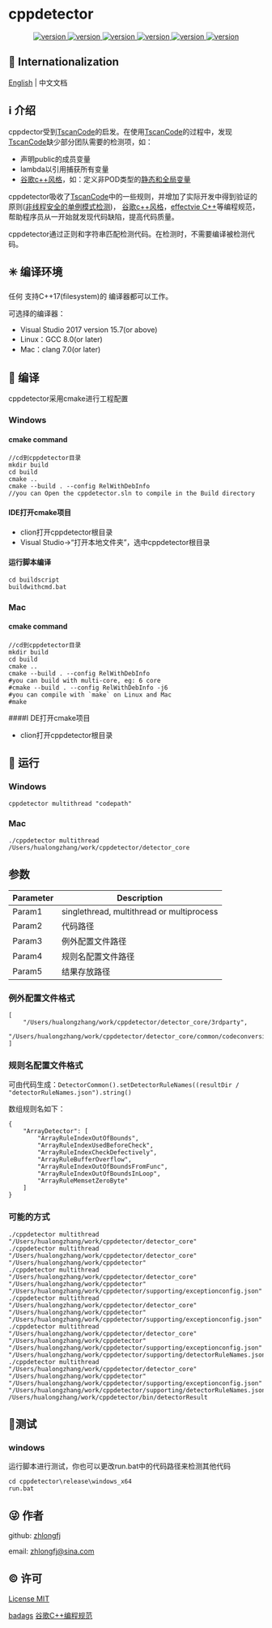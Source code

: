 # cppdetector

<center>
    <a href="https://github.com/zhlongfj/cppdetector" target="_blank" rel="noopener noreferrer">
        <img src="https://img.shields.io/github/issues/zhlongfj/cppdetector?style=flat-square" alt="version"/>
    </a>
    <a href="https://github.com/zhlongfj/cppdetector" target="_blank" rel="noopener noreferrer">
        <img src="https://img.shields.io/github/repo-size/zhlongfj/cppdetector?style=flat-square" alt="version"/>
    </a>
    <a href="https://github.com/zhlongfj/cppdetector" target="_blank" rel="noopener noreferrer">
        <img src="https://img.shields.io/github/stars/zhlongfj/cppdetector" alt="version"/>
    </a>
    <a href="https://github.com/zhlongfj/cppdetector" target="_blank" rel="noopener noreferrer">
        <img src="https://img.shields.io/github/languages/count/zhlongfj/cppdetector?style=flat-square" alt="version"/>
    </a>
    <a href="https://github.com/zhlongfj/cppdetector" target="_blank" rel="noopener noreferrer">
        <img src="https://img.shields.io/github/forks/zhlongfj/cppdetector" alt="version"/>
    </a>
    <a href="https://github.com/zhlongfj/cppdetector" target="_blank" rel="noopener noreferrer">
        <img src="https://img.shields.io/github/license/zhlongfj/cppdetector" alt="version"/>
    </a>
</center>


## :large_blue_circle: Internationalization

[English](README.md) | 中文文档

## :information_source: 介绍
cppdector受到[TscanCode](https://github.com/Tencent/TscanCode)的启发。在使用[TscanCode](https://github.com/Tencent/TscanCode)的过程中，发现[TscanCode](https://github.com/Tencent/TscanCode)缺少部分团队需要的检测项，如：

* 声明public的成员变量
* lambda以引用捕获所有变量
* [谷歌c++风格](https://zh-google-styleguide.readthedocs.io/en/latest/google-cpp-styleguide)，如：定义非POD类型的[静态和全局变量](https://zh-google-styleguide.readthedocs.io/en/latest/google-cpp-styleguide/scoping/?highlight=POD#static-and-global-variables)

cppdetector吸收了[TscanCode](https://github.com/Tencent/TscanCode)中的一些规则，并增加了实际开发中得到验证的原则([非线程安全的单例模式检测](todo))， [谷歌c++风格](https://zh-google-styleguide.readthedocs.io/en/latest/google-cpp-styleguide)，[effectvie C++](todo)等编程规范，帮助程序员从一开始就发现代码缺陷，提高代码质量。

cppdetector通过正则和字符串匹配检测代码。在检测时，不需要编译被检测代码。

## :eight_spoked_asterisk: 编译环境
任何 支持C++17(filesystem)的 编译器都可以工作。

可选择的编译器：

* Visual Studio 2017 version 15.7(or above)
* Linux：GCC 8.0(or later)
* Mac：clang 7.0(or later)

## :gem: 编译
cppdetector采用cmake进行工程配置
### Windows
#### cmake command

```
//cd到cppdetector目录
mkdir build 
cd build
cmake ..
cmake --build . --config RelWithDebInfo
//you can Open the cppdetector.sln to compile in the Build directory  
```
#### IDE打开cmake项目

* clion打开cppdetector根目录
* Visual Studio->“打开本地文件夹”，选中cppdetector根目录

#### 运行脚本编译
```
cd buildscript
buildwithcmd.bat
```

### Mac
#### cmake command

```
//cd到cppdetector目录
mkdir build
cd build
cmake ..
cmake --build . --config RelWithDebInfo
#you can build with multi-core, eg: 6 core
#cmake --build . --config RelWithDebInfo -j6
#you can compile with `make` on Linux and Mac
#make
```
####I DE打开cmake项目

* clion打开cppdetector根目录

## :gem: 运行
### Windows
`cppdetector multithread "codepath"`
### Mac
`./cppdetector multithread /Users/hualongzhang/work/cppdetector/detector_core`

## 参数

Parameter  | Description
------------- | -------------
Param1  | singlethread, multithread or multiprocess 
Param2  | 代码路径
Param3 | 例外配置文件路径
Param4 | 规则名配置文件路径
Param5 | 结果存放路径

### 例外配置文件格式

```
[
    "/Users/hualongzhang/work/cppdetector/detector_core/3rdparty",
    "/Users/hualongzhang/work/cppdetector/detector_core/common/codeconversion.h"
]
```
### 规则名配置文件格式
可由代码生成：`DetectorCommon().setDetectorRuleNames((resultDir / "detectorRuleNames.json").string()`

数组规则名如下：

```
{
	"ArrayDetector": [
		"ArrayRuleIndexOutOfBounds",
		"ArrayRuleIndexUsedBeforeCheck",
		"ArrayRuleIndexCheckDefectively",
		"ArrayRuleBufferOverflow",
		"ArrayRuleIndexOutOfBoundsFromFunc",
		"ArrayRuleIndexOutOfBoundsInLoop",
		"ArrayRuleMemsetZeroByte"
	]
}
```

### 可能的方式

```
./cppdetector multithread "/Users/hualongzhang/work/cppdetector/detector_core"
./cppdetector multithread "/Users/hualongzhang/work/cppdetector/detector_core" "/Users/hualongzhang/work/cppdetector" 
./cppdetector multithread "/Users/hualongzhang/work/cppdetector/detector_core" "/Users/hualongzhang/work/cppdetector" "/Users/hualongzhang/work/cppdetector/supporting/exceptionconfig.json"
./cppdetector multithread "/Users/hualongzhang/work/cppdetector/detector_core" "/Users/hualongzhang/work/cppdetector" "/Users/hualongzhang/work/cppdetector/supporting/exceptionconfig.json" 
./cppdetector multithread "/Users/hualongzhang/work/cppdetector/detector_core" "/Users/hualongzhang/work/cppdetector" "/Users/hualongzhang/work/cppdetector/supporting/exceptionconfig.json" 
"/Users/hualongzhang/work/cppdetector/supporting/detectorRuleNames.json"
./cppdetector multithread "/Users/hualongzhang/work/cppdetector/detector_core" "/Users/hualongzhang/work/cppdetector" "/Users/hualongzhang/work/cppdetector/supporting/exceptionconfig.json" 
"/Users/hualongzhang/work/cppdetector/supporting/detectorRuleNames.json" /Users/hualongzhang/work/cppdetector/bin/detectorResult
```

## :gift:测试
### windows

运行脚本进行测试，你也可以更改run.bat中的代码路径来检测其他代码

```
cd cppdetector\release\windows_x64
run.bat
```


## :stuck_out_tongue_winking_eye: 作者

github: [zhlongfj](https://github.com/zhlongfj)

email: zhlongfj@sina.com

## :copyright: 许可

[License MIT](LICENSE)

[badags](https://shields.io/category/social)
[谷歌C++编程规范](https://zh-google-styleguide.readthedocs.io/en/latest/google-cpp-styleguide/)
